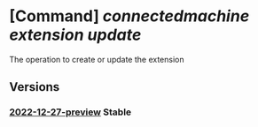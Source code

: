 # [Command] _connectedmachine extension update_

The operation to create or update the extension

## Versions

### [2022-12-27-preview](/Resources/mgmt-plane/L3N1YnNjcmlwdGlvbnMve30vcmVzb3VyY2Vncm91cHMve30vcHJvdmlkZXJzL21pY3Jvc29mdC5oeWJyaWRjb21wdXRlL21hY2hpbmVzL3t9L2V4dGVuc2lvbnMve30=/2022-12-27-preview.xml) **Stable**

<!-- mgmt-plane /subscriptions/{}/resourcegroups/{}/providers/microsoft.hybridcompute/machines/{}/extensions/{} 2022-12-27-preview -->
